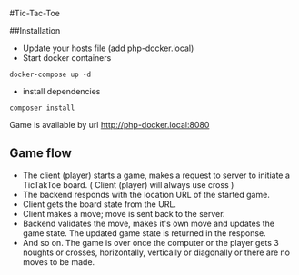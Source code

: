 #Tic-Tac-Toe

##Installation

+ Update your hosts file (add php-docker.local)
+ Start docker containers
```
docker-compose up -d
```
+ install dependencies
```
composer install
```

Game is available by url http://php-docker.local:8080

## Game flow

* The client (player) starts a game, makes a request to server to initiate a TicTakToe board. ( Client (player) will always use cross )
* The backend responds with the location URL of the started game.
* Client gets the board state from the URL.
* Client makes a move; move is sent back to the server.
* Backend validates the move, makes it's own move and updates the game state. The updated game state is returned in the response.
* And so on. The game is over once the computer or the player gets 3 noughts or crosses, horizontally, vertically or diagonally or there are no moves to be made.
